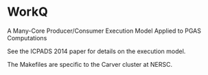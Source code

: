 WorkQ
=====

A Many-Core Producer/Consumer Execution Model Applied to PGAS Computations

See the ICPADS 2014 paper for details on the execution model.

The Makefiles are specific to the Carver cluster at NERSC.

